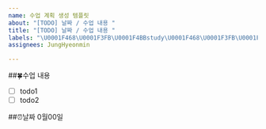 ```yaml
---
name: 수업 계획 생성 템플릿
about: "[TODO] 날짜 / 수업 내용 "
title: "[TODO] 날짜 / 수업 내용 "
labels: "\U0001F468\U0001F3FB‍\U0001F4BBstudy\U0001F468\U0001F3FB‍\U0001F4BB"
assignees: JungHyeonmin

---
```


##🍀수업 내용
- [ ] todo1
- [ ] todo2

##⏰날짜
0월00일
